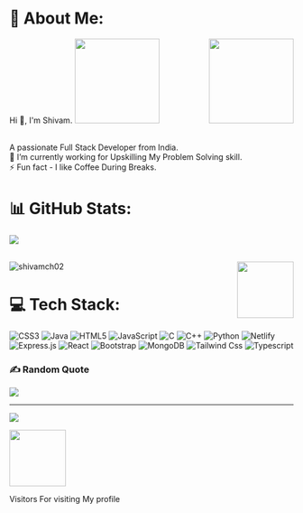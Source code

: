 
# 💫 About Me:

<img align="right" src="https://cdn.dribbble.com/users/2131993/screenshots/4948736/thoughtworks-gif_dribbble.gif" alt="" height="150px">
Hi 👋, I'm Shivam.
<img src="https://i.gifer.com/4AIB.gif" alt="" height="150px">


<br>A passionate Full Stack Developer from India.
<br>🔭 I’m currently working for Upskilling My Problem Solving skill.
<br>⚡ Fun fact - I like Coffee During Breaks.






# 📊 GitHub Stats:

![](https://github-readme-streak-stats.herokuapp.com/?user=shivamch02&theme=jolly&hide_border=false)

<br>
<!-- <div align="center"><img src="https://github-readme-stats.vercel.app/api?username=divyansh2375&show_icons=true&count_private=true&hide_border=true" align="center" /></div>   -->

<!-- <p>&nbsp;<img align="center" src="https://github-readme-stats.vercel.app/api?username=divyansh2375&show_icons=true&locale=en" alt="divyansh2375"  /></p> -->
<img align="center" src="https://github-readme-stats.vercel.app/api?username=shivamch02&show_icons=true&locale=en" alt="shivamch02"  />
<img align="right"  src="https://blog.joypixels.com/content/images/2019/06/trophy_1024.gif" alt="" height="100px">


<br/>  











# 💻 Tech Stack:
![CSS3](https://img.shields.io/badge/css3-%231572B6.svg?style=for-the-badge&logo=css3&logoColor=white) ![Java](https://img.shields.io/badge/java-%23ED8B00.svg?style=for-the-badge&logo=java&logoColor=white) ![HTML5](https://img.shields.io/badge/html5-%23E34F26.svg?style=for-the-badge&logo=html5&logoColor=white) ![JavaScript](https://img.shields.io/badge/javascript-%23323330.svg?style=for-the-badge&logo=javascript&logoColor=%23F7DF1E) ![C](https://img.shields.io/badge/c-%2300599C.svg?style=for-the-badge&logo=c&logoColor=white) ![C++](https://img.shields.io/badge/c++-%2300599C.svg?style=for-the-badge&logo=c%2B%2B&logoColor=white) ![Python](https://img.shields.io/badge/python-3670A0?style=for-the-badge&logo=python&logoColor=ffdd54) ![Netlify](https://img.shields.io/badge/netlify-%23000000.svg?style=for-the-badge&logo=netlify&logoColor=#00C7B7) ![Express.js](https://img.shields.io/badge/express.js-%23404d59.svg?style=for-the-badge&logo=express&logoColor=%2361DAFB) ![React](https://img.shields.io/badge/react-%2320232a.svg?style=for-the-badge&logo=react&logoColor=%2361DAFB) ![Bootstrap](https://img.shields.io/badge/bootstrap-%23563D7C.svg?style=for-the-badge&logo=bootstrap&logoColor=white) ![MongoDB](https://img.shields.io/badge/MongoDB-%234ea94b.svg?style=for-the-badge&logo=mongodb&logoColor=white) ![Tailwind Css](https://img.shields.io/badge/tailwindcss-%2300599C.svg?style=for-the-badge&logo=c%2B%2B&logoColor=white) 
![Typescript](https://img.shields.io/badge/typescript-%2300599C.svg?style=for-the-badge&logo=c%2B%2B&logoColor=white) 




### ✍️ Random Quote 
![](https://quotes-github-readme.vercel.app/api?type=horizontal&theme=radical)




---
[![](https://visitcount.itsvg.in/api?id=divyansh2375&icon=0&color=0)](https://visitcount.itsvg.in)

<img src="https://www.gifcen.com/wp-content/uploads/2021/05/thank-you-gif-3.gif" alt="" height="100px">

 Visitors For visiting My profile
 <br>
